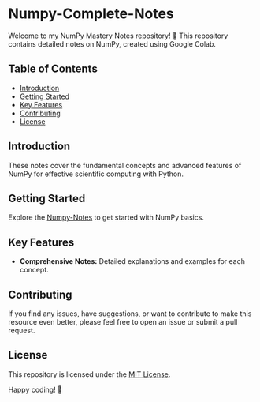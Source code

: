 # Numpy-Complete-Notes

Welcome to my NumPy Mastery Notes repository! 🚀 This repository contains detailed notes on NumPy, created using Google Colab.

## Table of Contents

- [Introduction](#introduction)
- [Getting Started](#getting-started)
- [Key Features](#key-features)
- [Contributing](#contributing)
- [License](#license)

## Introduction

These notes cover the fundamental concepts and advanced features of NumPy for effective scientific computing with Python.

## Getting Started

Explore the [Numpy-Notes](Complete-Numpy-Notes.ipynb) to get started with NumPy basics.

## Key Features

- **Comprehensive Notes:** Detailed explanations and examples for each concept.


## Contributing

If you find any issues, have suggestions, or want to contribute to make this resource even better, please feel free to open an issue or submit a pull request.

## License

This repository is licensed under the [MIT License](LICENSE).

Happy coding! 🌟

